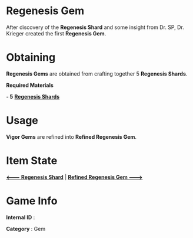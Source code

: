 # Regenesis Gem

After discovery of the **Regenesis Shard** and some insight from Dr. SP, Dr. Krieger created the first **Regenesis Gem**.

# Obtaining

**Regenesis Gems** are obtained from crafting together 5 **Regenesis Shards**.

**Required Materials**

**- 5** [**Regenesis Shards**](https://github.com/AlphaMC0/Lone-Martian/blob/main/Gems/Regenesis%20Shard.md) 

# Usage

**Vigor Gems** are refined into **Refined Regenesis Gem**.

# Item State

[**<--- Regenesis Shard**](https://github.com/AlphaMC0/Lone-Martian/blob/main/Gems/Regenesis%20Shard.md) | [**Refined Regenesis Gem --->**]()

# Game Info

**Internal ID** : 

**Category** : Gem
